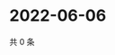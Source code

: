 # 2022-06-06

共 0 条

<!-- BEGIN WEIBO -->
<!-- 最后更新时间 Mon Jun 06 2022 06:00:42 GMT+0800 (China Standard Time) -->

<!-- END WEIBO -->
